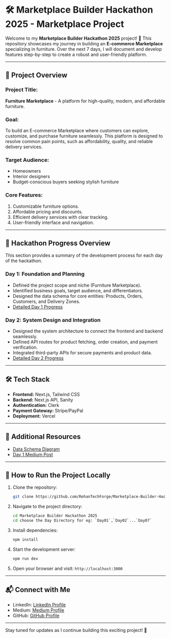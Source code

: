 # 🛠️ Marketplace Builder Hackathon 2025 - Marketplace Project

Welcome to my **Marketplace Builder Hackathon 2025** project! 🎉 This repository showcases my journey in building an **E-commerce Marketplace** specializing in furniture. Over the next 7 days, I will document and develop features step-by-step to create a robust and user-friendly platform.

---

## 🚀 Project Overview

### **Project Title:**

**Furniture Marketplace** - A platform for high-quality, modern, and affordable furniture.

### **Goal:**

To build an E-commerce Marketplace where customers can explore, customize, and purchase furniture seamlessly. This platform is designed to resolve common pain points, such as affordability, quality, and reliable delivery services.

### **Target Audience:**

- Homeowners
- Interior designers
- Budget-conscious buyers seeking stylish furniture

### **Core Features:**

1. Customizable furniture options.
2. Affordable pricing and discounts.
3. Efficient delivery services with clear tracking.
4. User-friendly interface and navigation.

---

## 📅 Hackathon Progress Overview

This section provides a summary of the development process for each day of the hackathon.

### **Day 1: Foundation and Planning**

- Defined the project scope and niche (Furniture Marketplace).
- Identified business goals, target audience, and differentiators.
- Designed the data schema for core entities: Products, Orders, Customers, and Delivery Zones.
- [Detailed Day 1 Progress](https://github.com/RehanTechForge/Marketplace-Builder-Hackathon-2025/tree/main/Day01)

### **Day 2: System Design and Integration**

- Designed the system architecture to connect the frontend and backend seamlessly.
- Defined API routes for product fetching, order creation, and payment verification.
- Integrated third-party APIs for secure payments and product data.
- [Detailed Day 2 Progress](https://github.com/RehanTechForge/Marketplace-Builder-Hackathon-2025/tree/main/Day02)
---

## 🛠️ Tech Stack

- **Frontend:** Next.js, Tailwind CSS
- **Backend:** Next.js API, Sanity
- **Authentication:** Clerk
- **Payment Gateway:** Stripe/PayPal
- **Deployment:** Vercel

---

## 📖 Additional Resources

- [Data Schema Diagram](https://app.eraser.io/workspace/Ux8HAqE3Acfn4DrUns0r?origin=share)
- [Day 1 Medium Post](https://medium.com/@muhammadrehan125768/hackathon-day-1-samajhaye-gaye-concepts-aur-data-schema-banane-ka-process-b7116744746d)

---

## 🚀 How to Run the Project Locally

1. Clone the repository:
   ```bash
   git clone https://github.com/RehanTechForge/Marketplace-Builder-Hackathon-2025
   ```
2. Navigate to the project directory:
   ```bash
   cd Marketplace Builder Hackathon 2025
   cd choose the Day Directory for eg: `Day01`,`Day02`...`Day07`
   ```
3. Install dependencies:
   ```bash
   npm install
   ```
4. Start the development server:
   ```bash
   npm run dev
   ```
5. Open your browser and visit: `http://localhost:3000`

---

## 📬 Connect with Me

- LinkedIn: [LinkedIn Profile](https://linkedin.com/in/rehantechforge)
- Medium: [Medium Profile](https://medium.com/@muhammadrehan125768)
- GitHub: [GitHub Profile](https://github.com/RehanTechForge)

---

Stay tuned for updates as I continue building this exciting project! 🚀
